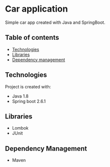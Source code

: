 # Car application
Simple car app created with Java and SpringBoot.

## Table of contents
* [Technologies](#Technologies)
* [Libraries](#Libraries)
* [Dependency management](#Dependency-management)

## Technologies
Project is created with:
* Java 1.8
* Spring boot 2.6.1

## Libraries
* Lombok
* JUnit
## Dependency Management
* Maven